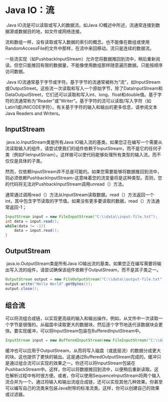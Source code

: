 # Java IO：流

​	Java IO流是可以读取或写入的数据流。如Java IO概述中所述，流通常连接到数据源或数据目的地，如文件或网络连接。

​	流和数组一样，没有读取或写入数据的索引的概念。也不能像在数组或使用RandomAccessFile的文件中那样，在流中来回移动。流只是连续的数据流。

​	一些流实现（如PushbackInputStream）允许您将数据推回到流中，稍后重新阅读。但您只能推回有限的数据量，不能像使用数组那样随意遍历数据。只能按顺序访问数据。

​	Java IO流通常基于字节或字符。基于字节的流通常被称为“流”，如InputStream或OutputStreet。这些流一次读取和写入一个原始字节，除了DataInputStream和DataOutputStreet，它们还可以读取和写入int、long、float和double值。基于字符的流通常称为“Reader”或“Writer”。基于字符的流可以读取/写入字符（如Latin1或UNICODE字符）。有关基于字符的输入和输出的更多信息，请参阅文本Java Readers and Writers。

## InputStream

​	java.io.InputStream类是所有Java IO输入流的基类。如果您正在编写一个需要从流读取输入的组件，请尝试使我们的组件依赖于InputStream，而不是它的任何子类（例如FileInputStriam）。这样做可以使代码能够处理所有类型的输入流，而不仅仅是具体的子类。

​	然而，仅依赖InputStream并不总是可能的。如果您需要能够将数据推回到流中，则必须依赖PushbackInputStream-这意味着您的流变量将是这种类型。否则，您的代码将无法对PushbackInputStream调用unread（）方法。

​	通常通过调用read（）方法从InputStream读取数据。read（）方法返回一个int，其中包含字节读取的字节值。如果没有更多要读取的数据，read（）方法通常返回-1；

```java
InputStream input = new FileInputStream("C:\\data\\input-file.txt");
int data = input.read();
while(data != -1){
    data = input.read();
}
```

## OutputStream

​	java.io.OutputStream类是所有Java IO输出流的基类。如果您正在编写需要将输出写入流的组件，请尝试确保该组件依赖于OutputStream，而不是其子类之一。

```java
OutputStream output = new FileOutputStream("C:\\data\\output-file.txt");
output.write("Hello World".getBytes());
output.close();
```

## 组合流

​	可以将流组合成链，以实现更高级的输入和输出操作。例如，从文件中一次读取一个字节是很慢的。从磁盘中读取更大的数据块，然后逐个字节地迭代该数据块会更快。要实现缓冲，可以将InputStream包装在BufferedInputStream中。

```java
InputStream input = new BufferedInputStream(new FileInputStream("C:\\data\\input-file.txt"));
```

​	缓冲也可以应用于OutputStream，从而将写入磁盘（或底层流）的数据分成更大的块。这也提供了更快的输出。这是通过BufferedOutputStream完成的。缓冲只是通过组合流可以实现的效果之一。你还可以将InputStream包装在PushbackStream中。这样，你可以将数据推回到流中，以便稍后重新读取。这在解析过程中有时很方便。或者，你可以使用SequenceInputStream将两个输入流合并为一个。通过将输入和输出流组合成链，还可以实现其他几种效果。你甚至可以编写自己的流类来包装Java附带的标准流类。这样，你可以创建自己的效果或过滤器。

